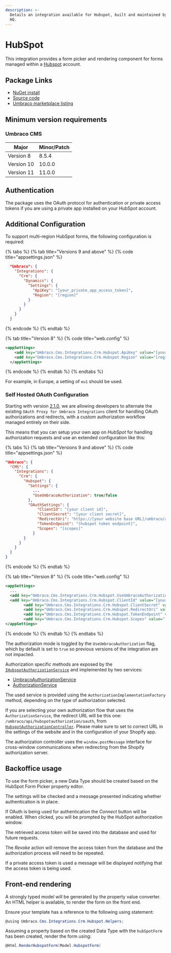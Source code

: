 ```yaml
---
description: >-
  Details an integration available for Hubspot, built and maintained by Umbraco
  HQ.
---
```


# HubSpot

This integration provides a form picker and rendering component for forms managed within a [Hubspot](https://www.hubspot.com/) account.

## Package Links

* [NuGet install](https://www.nuget.org/packages/Umbraco.Cms.Integrations.Crm.Hubspot)
* [Source code](https://github.com/umbraco/Umbraco.Cms.Integrations/tree/main/src/Umbraco.Cms.Integrations.Crm.Hubspot)
* [Umbraco marketplace listing](https://marketplace.umbraco.com/package/umbraco.cms.integrations.crm.hubspot)

## Minimum version requirements

### Umbraco CMS

| Major      | Minor/Patch |
| ---------- | ----------- |
| Version 8  | 8.5.4       |
| Version 10 | 10.0.0      |
| Version 11 | 11.0.0      |

## Authentication

The package uses the OAuth protocol for authentication or private access tokens if you are using a private app installed on your HubSpot account.

## Additional Configuration

To support multi-region HubSpot forms, the following configuration is required:

{% tabs %}
{% tab title="Versions 9 and above" %}
{% code title="appsettings.json" %}
```json
  "Umbraco": {
    "Integrations": {
      "Crm": {
        "Dynamics": {
          "Settings": {
            "ApiKey": "[your_private_app_access_token]",
            "Region": "[region]"
          }
        }
      }
    }
  }
```
{% endcode %}
{% endtab %}

{% tab title="Version 8" %}
{% code title="web.config" %}
```xml
<appSettings>
    <add key="Umbraco.Cms.Integrations.Crm.Hubspot.ApiKey" value="[your_private_app_access_token]" />
    <add key="Umbraco.Cms.Integrations.Crm.Hubspot.Region" value="[region]" />
  </appSettings>
```
{% endcode %}
{% endtab %}
{% endtabs %}

For example, in Europe, a setting of `eu1` should be used.

### Self Hosted OAuth Configuration
Starting with version [2.1.0](https://www.nuget.org/packages/Umbraco.Cms.Integrations.Crm.Hubspot/2.1.0), we are allowing developers to alternate the existing `OAuth Proxy for Umbraco Integrations` client for handling OAuth authorizations and redirects, with a custom authorization workflow managed entirely on their side. 

This means that you can setup your own app on _HubSpot_ for handling authorization requests and use an extended configuration like this:

{% tabs %}
{% tab title="Versions 9 and above" %}
{% code title="appsettings.json" %}
```json
"Umbraco": {
  "CMS": {
    "Integrations": {
      "Crm": {
        "Hubspot": {
          "Settings": {
            ...
            "UseUmbracoAuthorization": true/false
          },
          "OAuthSettings": {
              "ClientId": "[your client id]",
              "ClientSecret": "[your client secret]",
              "RedirectUri": "https://[your website base URL]/umbraco/api/hubspotauthorization/oauth",
              "TokenEndpoint": "[hubspot token endpoint]",
              "Scopes": "[scopes]"
            }
        }
      }
    }
  }
}
```
{% endcode %}
{% endtab %}

{% tab title="Version 8" %}
{% code title="web.config" %}
```xml
<appSettings>
  ...
  <add key="Umbraco.Cms.Integrations.Crm.Hubspot.UseUmbracoAuthorization" value="true/false" />
  <add key="Umbraco.Cms.Integrations.Crm.Hubspot.ClientId" value="[your client id]" />
		<add key="Umbraco.Cms.Integrations.Crm.Hubspot.ClientSecret" value="[your client secret]" />
		<add key="Umbraco.Cms.Integrations.Crm.Hubspot.RedirectUri" value="https://[your website base URL]/umbraco/api/hubspotauthorization/oauth" />
		<add key="Umbraco.Cms.Integrations.Crm.Hubspot.TokenEndpoint" value="[hubspot token endpoint]" />
		<add key="Umbraco.Cms.Integrations.Crm.Hubspot.Scopes" value="[scopes]" />
</appSettings>
```
{% endcode %}
{% endtab %}
{% endtabs %}

The authorization mode is toggled by the `UseUmbracoAuthorization` flag, which by default is set to `true` so previous versions of the integration are not impacted.

Authorization specific methods are exposed by the [`IHubspotAuthorizationService`](https://github.com/umbraco/Umbraco.Cms.Integrations/blob/main/src/Umbraco.Cms.Integrations.Crm.Hubspot/Services/IHubspotAuthorizationService.cs) and implemented by two services:
- [UmbracoAuthorizationService](https://github.com/umbraco/Umbraco.Cms.Integrations/blob/main/src/Umbraco.Cms.Integrations.Crm.Hubspot/Services/UmbracoAuthorizationService.cs)
- [AuthorizationService](https://github.com/umbraco/Umbraco.Cms.Integrations/blob/main/src/Umbraco.Cms.Integrations.Crm.Hubspot/Services/AuthorizationService.cs)

The used service is provided using the `AuthorizationImplementationFactory` method, depending on the type of authorization selected.

If you are selecting your own authorization flow that uses the `AuthorizationService`, the redirect URL will be this one: `/umbraco/api/hubspotauthorization/oauth`, from [`HubspotAuthorizationController`](https://github.com/umbraco/Umbraco.Cms.Integrations/blob/main/src/Umbraco.Cms.Integrations.Crm.Hubspot/Controllers/HubspotAuthorizationController.cs). Please make sure to set to correct URL in the settings of the website and in the configuration of your Shopify app.

The authorization controller uses the `window.postMessage` interface for cross-window communications when redirecting from the Shopify authorization server.

## Backoffice usage

To use the form picker, a new Data Type should be created based on the HubSpot Form Picker property editor.

The settings will be checked and a message presented indicating whether authentication is in place.

If OAuth is being used for authentication the _Connect_ button will be enabled. When clicked, you will be prompted by the HubSpot authorization window.

The retrieved access token will be saved into the database and used for future requests.

The _Revoke_ action will remove the access token from the database and the authorization process will need to be repeated.

If a private access token is used a message will be displayed notifying that the access token is being used.

## Front-end rendering

A strongly typed model will be generated by the property value converter. An HTML helper is available, to render the form on the front end.

Ensure your template has a reference to the following using statement:

```csharp
@using Umbraco.Cms.Integrations.Crm.Hubspot.Helpers;
```

Assuming a property based on the created Data Type with the `hubSpotForm` has been created, render the form using:

```csharp
@Html.RenderHubspotForm(Model.HubspotForm)
```
